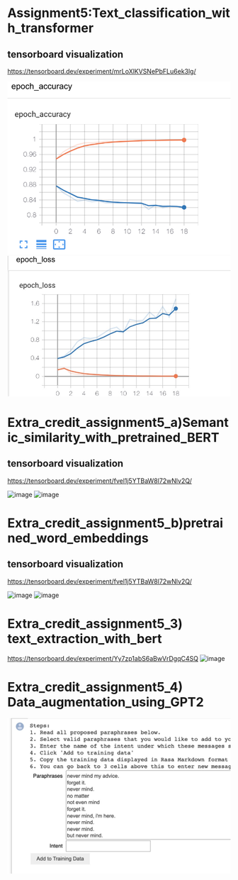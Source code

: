 # Assignment5:Text_classification_with_transformer

## tensorboard visualization
https://tensorboard.dev/experiment/mrLoXlKVSNePbFLu6ek3lg/

![image](https://github.com/zjzsu2000/CMPE297_Sec49AdvanceDL/blob/master/Assignment_5/accucy_transformer.png) 
![image](https://github.com/zjzsu2000/CMPE297_Sec49AdvanceDL/blob/master/Assignment_5/loss_transformers.jpeg) 


# Extra_credit_assignment5_a)Semantic_similarity_with_pretrained_BERT
## tensorboard visualization
https://tensorboard.dev/experiment/fvel1j5YTBaW8l72wNlv2Q/

![image](https://github.com/zjzsu2000/CMPE297_Sec49AdvanceDL/blob/master/Assignment_5/accucy_5a.png) 
![image](https://github.com/zjzsu2000/CMPE297_Sec49AdvanceDL/blob/master/Assignment_5/loss_5a.jpeg) 

# Extra_credit_assignment5_b)pretrained_word_embeddings
## tensorboard visualization
https://tensorboard.dev/experiment/fvel1j5YTBaW8l72wNlv2Q/

![image](https://github.com/zjzsu2000/CMPE297_Sec49AdvanceDL/blob/master/Assignment_5/acc_5b\)embeddings.jpg) 
![image](https://github.com/zjzsu2000/CMPE297_Sec49AdvanceDL/blob/master/Assignment_5/loss_5_b\).jpg) 


#  Extra_credit_assignment5_3) text_extraction_with_bert
https://tensorboard.dev/experiment/Yy7zp1abS6aBwVrDgqC4SQ
![image](https://github.com/zjzsu2000/CMPE297_Sec49AdvanceDL/blob/master/Assignment_5/text_extraction_with_bert.jpg)

#  Extra_credit_assignment5_4) Data_augmentation_using_GPT2
![image](https://github.com/zjzsu2000/CMPE297_Sec49AdvanceDL/blob/master/Assignment_5/data_augmentation_GPT2.jpg)
